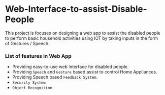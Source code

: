 # Web-Interface-to-assist-Disable-People
This project is focuses on designing a web app to assist the disabled people to perform basic household activities using IOT by 
taking inputs in the form of Gestures / Speech.

### List of features in Web App
* Providing easy-to-use web Interface for disabled people.
* Providing `Speech` and `Gesture` based assist to control Home Appliances.
* Providing Speech based `Feedback System`.
* `Security System`
* `Object Recognition`
